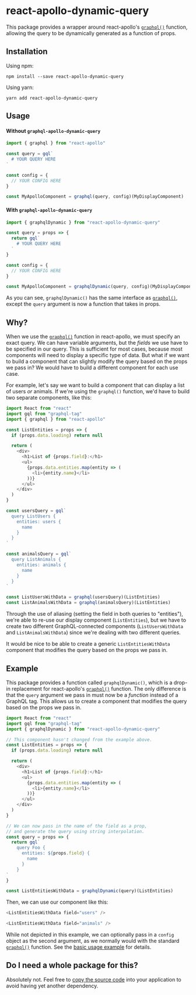 # react-apollo-dynamic-query

This package provides a wrapper around react-apollo's [`graphql()`](https://www.apollographql.com/docs/react/api/react-apollo.html#graphql) function, allowing the query to be dynamically generated as a function of props.

## Installation

Using npm:

```
npm install --save react-apollo-dynamic-query
```

Using yarn:

```
yarn add react-apollo-dynamic-query
```

## Usage

#### Without `graphql-apollo-dynamic-query`

```js
import { graphql } from "react-apollo"

const query = gql`
  # YOUR QUERY HERE
`

const config = {
  // YOUR CONFIG HERE
}

const MyApolloComponent = graphql(query, config)(MyDisplayComponent)
```

#### With `graphql-apollo-dynamic-query`

```js
import { graphqlDynamic } from "react-apollo-dynamic-query"

const query = props => {
  return gql`
    # YOUR QUERY HERE
  `
}

const config = {
  // YOUR CONFIG HERE
}

const MyApolloComponent = graphqlDynamic(query, config)(MyDisplayComponent)
```

As you can see, `graphqlDynamic()` has the same interface as [`graphql()`](https://www.apollographql.com/docs/react/api/react-apollo.html#graphql), except the `query` argument is now a function that takes in props.

## Why?

When we use the [`graphql()`](https://www.apollographql.com/docs/react/api/react-apollo.html#graphql) function in react-apollo, we must specify an exact query. We can have variable arguments, but the _fields_ we use have to be specified in our query. This is sufficient for most cases, because most components will need to display a specific type of data. But what if we want to build a component that can slightly modify the query based on the props we pass in? We would have to build a different component for each use case.

For example, let's say we want to build a component that can display a list of users _or_ animals. If we're using the `graphql()` function, we'd have to build two separate components, like this:

```js
import React from "react"
import gql from "graphql-tag"
import { graphql } from "react-apollo"

const ListEntities = props => {
  if (props.data.loading) return null

  return (
    <div>
      <h1>List of {props.field}:</h1>
      <ul>
        {props.data.entities.map(entity => (
          <li>{entity.name}</li>
        ))}
      </ul>
    </div>
  )
}

const usersQuery = gql`
  query ListUsers {
    entities: users {
      name
    }
  }
`

const animalsQuery = gql`
  query ListAnimals {
    entities: animals {
      name
    }
  }
`

const ListUsersWithData = graphql(usersQuery)(ListEntities)
const ListAnimalsWithData = graphql(animalsQuery)(ListEntities)
```

Through the use of aliasing (setting the field in both queries to "entities"), we're able to re-use our display component (`ListEntities`), but we have to create two different GraphQL-connected components (`ListUsersWithData` and `ListAnimalsWithData`) since we're dealing with two different queries.

It would be nice to be able to create a generic `ListEntitiesWithData` component that modifies the query based on the props we pass in.

## Example

This package provides a function called `graphqlDynamic()`, which is a drop-in replacement for react-apollo's [`graphql()`](https://www.apollographql.com/docs/react/api/react-apollo.html#graphql) function. The only difference is that the `query` argument we pass in must now be a _function_ instead of a GraphQL tag. This allows us to create a component that modifies the query based on the props we pass in.

```js
import React from "react"
import gql from "graphql-tag"
import { graphqlDynamic } from "react-apollo-dynamic-query"

// This component hasn't changed from the example above.
const ListEntities = props => {
  if (props.data.loading) return null

  return (
    <div>
      <h1>List of {props.field}:</h1>
      <ul>
        {props.data.entities.map(entity => (
          <li>{entity.name}</li>
        ))}
      </ul>
    </div>
  )
}

// We can now pass in the name of the field as a prop,
// and generate the query using string interpolation.
const query = props => {
  return gql`
    query Foo {
      entities: ${props.field} {
        name
      }
    }
`
}

const ListEntitiesWithData = graphqlDynamic(query)(ListEntities)
```

Then, we can use our component like this:

```js
<ListEntitiesWithData field="users" />

<ListEntitiesWithData field="animals" />
```

While not depicted in this example, we can optionally pass in a `config` object as the second argument, as we normally would with the standard [`graphql()`](<(https://www.apollographql.com/docs/react/api/react-apollo.html#graphql)>) function. See the [basic usage example](#With-graphql-apollo-dynamic-query) for details.

## Do I need a whole package for this?

Absolutely not. Feel free to [copy the source code](src/index.js) into your application to avoid having yet another dependency.
